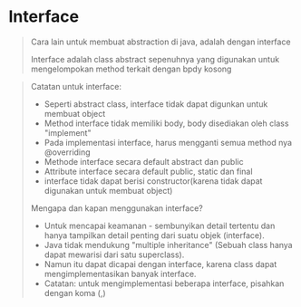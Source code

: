 # Interface
> Cara lain untuk membuat abstraction di java, adalah dengan interface
> 
> Interface adalah class abstract sepenuhnya yang digunakan untuk mengelompokan method terkait dengan bpdy kosong

> Catatan untuk interface: 
> - Seperti abstract class, interface tidak dapat digunkan untuk membuat object
> - Method interface tidak memiliki body, body disediakan oleh class "implement"
> - Pada implementasi interface, harus mengganti semua method nya @overriding
> - Methode interface secara default abstract dan public
> - Attribute interface secara default public, static dan final
> - interface tidak dapat berisi constructor(karena tidak dapat digunakan untuk membuat object)
>
> Mengapa dan kapan menggunakan interface?
>  - Untuk mencapai keamanan - sembunyikan detail tertentu dan hanya tampilkan detail penting dari suatu objek (interface).
>  - Java tidak mendukung "multiple inheritance" (Sebuah class hanya dapat mewarisi dari satu superclass).
>  - Namun itu dapat dicapai dengan interface, karena class dapat mengimplementasikan banyak interface.
>  - Catatan: untuk mengimplementasi beberapa interface, pisahkan dengan koma (,)